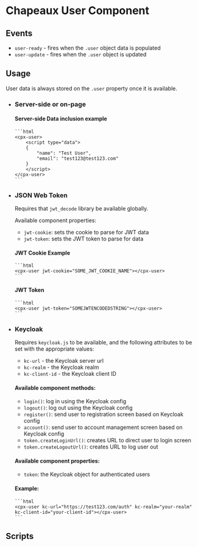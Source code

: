 # Chapeaux User Component

## Events

- `user-ready` - fires when the `.user` object data is populated
- `user-update` - fires when the `.user` object is updated

## Usage

User data is always stored on the `.user` property once it is available.

- ### Server-side or on-page

  #### Server-side Data inclusion example
      ```html
      <cpx-user>
          <script type="data">
          {
              "name": "Test User",
              "email": "test123@test123.com"
          }
          </script>
      </cpx-user>
      ```

- ### JSON Web Token

  Requires that `jwt_decode` library be available globally.

  Available component properties:

  - `jwt-cookie`: sets the cookie to parse for JWT data
  - `jwt-token`: sets the JWT token to parse for data

  #### JWT Cookie Example
      ```html
      <cpx-user jwt-cookie="SOME_JWT_COOKIE_NAME"></cpx-user>
      ```

  #### JWT Token
      ```html
      <cpx-user jwt-token="SOMEJWTENCODEDSTRING"></cpx-user>
      ```

- ### Keycloak

  Requires `keycloak.js` to be available, and the following attributes to be set
  with the appropriate values:

  - `kc-url` - the Keycloak server url
  - `kc-realm` - the Keycloak realm
  - `kc-client-id` - the Keycloak client ID

  #### Available component methods:

  - `login()`: log in using the Keycloak config
  - `logout()`: log out using the Keycloak config
  - `register()`: send user to registration screen based on Keycloak config
  - `account()`: send user to account management screen based on Keycloak config
  - `token.createLoginUrl()`: creates URL to direct user to login screen
  - `token.createLogoutUrl()`: creates URL to log user out

  #### Available component properties:

  - `token`: the Keycloak object for authenticated users

  #### Example:
      ```html
      <cpx-user kc-url="https://test123.com/auth" kc-realm="your-realm" kc-client-id="your-client-id"></cpx-user>
      ```

## Scripts
